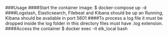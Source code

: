 ###Usage
####Start the container image:
    $ docker-compose up -d
####Logstash, Elasticsearch, Filebeat and Kibana should be up an Running, Kibana should be available in port 5601
####To process a log file it must be dropped inside the log folder in this directory files must have .log extension.
####Access the container
    $ docker exec -it elk_local bash
